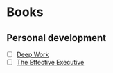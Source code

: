 # Books

## Personal development

- [ ] [Deep Work](https://www.amazon.com/Deep-Work-Cal-Newport-audiobook/dp/B0189PVAWY/ref=sr_1_1?dchild=1&keywords=deep+work&qid=1627325376&sr=8-1)
- [ ] [The Effective Executive](https://www.amazon.com/The-Effective-Executive-audiobook/dp/B01N51TCT1/ref=sr_1_1?crid=2DSJIGFQDQ2Q6&dchild=1&keywords=the+effective+executive&qid=1627325400&s=audible&sprefix=the+effective+exec%2Caudible%2C184&sr=1-1)
